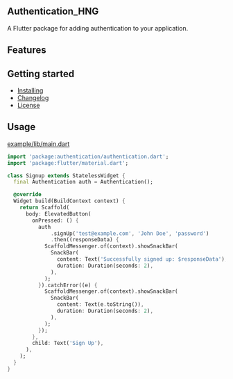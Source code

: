 <!--
This README describes the package. If you publish this package to pub.dev,
this README's contents appear on the landing page for your package.

For information about how to write a good package README, see the guide for
[writing package pages](https://dart.dev/guides/libraries/writing-package-pages).

For general information about developing packages, see the Dart guide for
[creating packages](https://dart.dev/guides/libraries/create-library-packages)
and the Flutter guide for
[developing packages and plugins](https://flutter.dev/developing-packages).
-->
## Authentication_HNG

A Flutter package for adding authentication to your application.

## Features



## Getting started

- [Installing](installing.md)
- [Changelog](CHANGELOG.md)
- [License](LICENSE)

## Usage

[example/lib/main.dart](example/lib/main.dart)

```dart
import 'package:authentication/authentication.dart';
import 'package:flutter/material.dart';

class Signup extends StatelessWidget {
  final Authentication auth = Authentication();

  @override
  Widget build(BuildContext context) {
    return Scaffold(
      body: ElevatedButton(
        onPressed: () {
          auth
              .signUp('test@example.com', 'John Doe', 'password')
              .then((responseData) {
            ScaffoldMessenger.of(context).showSnackBar(
              SnackBar(
                content: Text('Successfully signed up: $responseData'),
                duration: Duration(seconds: 2),
              ),
            );
          }).catchError((e) {
            ScaffoldMessenger.of(context).showSnackBar(
              SnackBar(
                content: Text(e.toString()),
                duration: Duration(seconds: 2),
              ),
            );
          });
        },
        child: Text('Sign Up'),
      ),
    );
  }
}

```

<!-- ## Additional information

TODO: Tell users more about the package: where to find more information, how to
contribute to the package, how to file issues, what response they can expect
from the package authors, and more. -->
